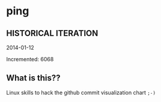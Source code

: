 # ping

## HISTORICAL ITERATION
2014-01-12

Incremented: 6068

## What is this?? 
Linux skills to hack the github commit visualization chart `;-)`

